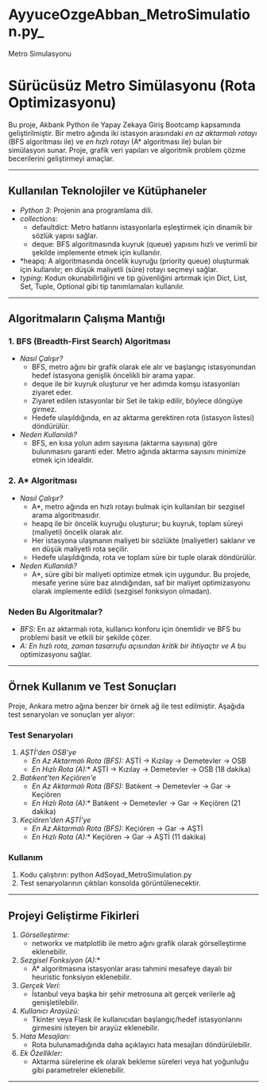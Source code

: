 # AyyuceOzgeAbban_MetroSimulation.py_
Metro Simulasyonu
# Sürücüsüz Metro Simülasyonu (Rota Optimizasyonu)

Bu proje, Akbank Python ile Yapay Zekaya Giriş Bootcamp kapsamında geliştirilmiştir. Bir metro ağında iki istasyon arasındaki *en az aktarmalı rotayı* (BFS algoritması ile) ve *en hızlı rotayı* (A* algoritması ile) bulan bir simülasyon sunar. Proje, grafik veri yapıları ve algoritmik problem çözme becerilerini geliştirmeyi amaçlar.

---

## Kullanılan Teknolojiler ve Kütüphaneler

- *Python 3*: Projenin ana programlama dili.
- *collections*: 
  - defaultdict: Metro hatlarını istasyonlarla eşleştirmek için dinamik bir sözlük yapısı sağlar.
  - deque: BFS algoritmasında kuyruk (queue) yapısını hızlı ve verimli bir şekilde implemente etmek için kullanılır.
- *heapq: A algoritmasında öncelik kuyruğu (priority queue) oluşturmak için kullanılır; en düşük maliyetli (süre) rotayı seçmeyi sağlar.
- *typing*: Kodun okunabilirliğini ve tip güvenliğini artırmak için Dict, List, Set, Tuple, Optional gibi tip tanımlamaları kullanılır.

---

## Algoritmaların Çalışma Mantığı

### 1. BFS (Breadth-First Search) Algoritması
- *Nasıl Çalışır?*
  - BFS, metro ağını bir grafik olarak ele alır ve başlangıç istasyonundan hedef istasyona genişlik öncelikli bir arama yapar.
  - deque ile bir kuyruk oluşturur ve her adımda komşu istasyonları ziyaret eder.
  - Ziyaret edilen istasyonlar bir Set ile takip edilir, böylece döngüye girmez.
  - Hedefe ulaşıldığında, en az aktarma gerektiren rota (istasyon listesi) döndürülür.
- *Neden Kullanıldı?*
  - BFS, en kısa yolun adım sayısına (aktarma sayısına) göre bulunmasını garanti eder. Metro ağında aktarma sayısını minimize etmek için idealdir.

### 2. A* Algoritması
- *Nasıl Çalışır?*
  - A*, metro ağında en hızlı rotayı bulmak için kullanılan bir sezgisel arama algoritmasıdır.
  - heapq ile bir öncelik kuyruğu oluşturur; bu kuyruk, toplam süreyi (maliyeti) öncelik olarak alır.
  - Her istasyona ulaşmanın maliyeti bir sözlükte (maliyetler) saklanır ve en düşük maliyetli rota seçilir.
  - Hedefe ulaşıldığında, rota ve toplam süre bir tuple olarak döndürülür.
- *Neden Kullanıldı?*
  - A*, süre gibi bir maliyeti optimize etmek için uygundur. Bu projede, mesafe yerine süre baz alındığından, saf bir maliyet optimizasyonu olarak implemente edildi (sezgisel fonksiyon olmadan).

### Neden Bu Algoritmalar?
- *BFS*: En az aktarmalı rota, kullanıcı konforu için önemlidir ve BFS bu problemi basit ve etkili bir şekilde çözer.
- *A: En hızlı rota, zaman tasarrufu açısından kritik bir ihtiyaçtır ve A* bu optimizasyonu sağlar.

---

## Örnek Kullanım ve Test Sonuçları

Proje, Ankara metro ağına benzer bir örnek ağ ile test edilmiştir. Aşağıda test senaryoları ve sonuçları yer alıyor:

### Test Senaryoları
1. *AŞTİ'den OSB'ye*
   - *En Az Aktarmalı Rota (BFS):* AŞTİ -> Kızılay -> Demetevler -> OSB
   - *En Hızlı Rota (A):** AŞTİ -> Kızılay -> Demetevler -> OSB (18 dakika)
2. *Batıkent'ten Keçiören'e*
   - *En Az Aktarmalı Rota (BFS):* Batıkent -> Demetevler -> Gar -> Keçiören
   - *En Hızlı Rota (A):** Batıkent -> Demetevler -> Gar -> Keçiören (21 dakika)
3. *Keçiören'den AŞTİ'ye*
   - *En Az Aktarmalı Rota (BFS):* Keçiören -> Gar -> AŞTİ
   - *En Hızlı Rota (A):** Keçiören -> Gar -> AŞTİ (11 dakika)

### Kullanım
1. Kodu çalıştırın: python AdSoyad_MetroSimulation.py
2. Test senaryolarının çıktıları konsolda görüntülenecektir.

---

## Projeyi Geliştirme Fikirleri

1. *Görselleştirme:*
   - networkx ve matplotlib ile metro ağını grafik olarak görselleştirme eklenebilir.
2. *Sezgisel Fonksiyon (A):**
   - A* algoritmasına istasyonlar arası tahmini mesafeye dayalı bir heuristic fonksiyon eklenebilir.
3. *Gerçek Veri:*
   - İstanbul veya başka bir şehir metrosuna ait gerçek verilerle ağ genişletilebilir.
4. *Kullanıcı Arayüzü:*
   - Tkinter veya Flask ile kullanıcıdan başlangıç/hedef istasyonlarını girmesini isteyen bir arayüz eklenebilir.
5. *Hata Mesajları:*
   - Rota bulunamadığında daha açıklayıcı hata mesajları döndürülebilir.
6. *Ek Özellikler:*
   - Aktarma sürelerine ek olarak bekleme süreleri veya hat yoğunluğu gibi parametreler eklenebilir.

---

